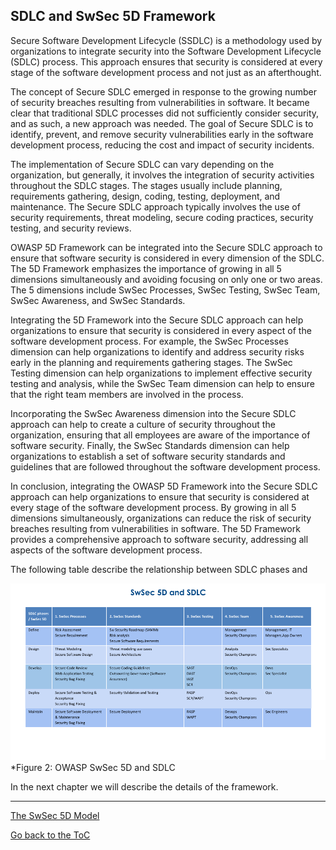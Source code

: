 ## SDLC and SwSec 5D Framework

Secure Software Development Lifecycle (SSDLC) is a methodology used by organizations to integrate security into the Software Development Lifecycle (SDLC) process. This approach ensures that security is considered at every stage of the software development process and not just as an afterthought.

The concept of Secure SDLC emerged in response to the growing number of security breaches resulting from vulnerabilities in software. It became clear that traditional SDLC processes did not sufficiently consider security, and as such, a new approach was needed. The goal of Secure SDLC is to identify, prevent, and remove security vulnerabilities early in the software development process, reducing the cost and impact of security incidents.

The implementation of Secure SDLC can vary depending on the organization, but generally, it involves the integration of security activities throughout the SDLC stages. The stages usually include planning, requirements gathering, design, coding, testing, deployment, and maintenance. The Secure SDLC approach typically involves the use of security requirements, threat modeling, secure coding practices, security testing, and security reviews.

OWASP 5D Framework can be integrated into the Secure SDLC approach to ensure that software security is considered in every dimension of the SDLC. The 5D Framework emphasizes the importance of growing in all 5 dimensions simultaneously and avoiding focusing on only one or two areas. The 5 dimensions include SwSec Processes, SwSec Testing, SwSec Team, SwSec Awareness, and SwSec Standards.

Integrating the 5D Framework into the Secure SDLC approach can help organizations to ensure that security is considered in every aspect of the software development process. For example, the SwSec Processes dimension can help organizations to identify and address security risks early in the planning and requirements gathering stages. The SwSec Testing dimension can help organizations to implement effective security testing and analysis, while the SwSec Team dimension can help to ensure that the right team members are involved in the process.

Incorporating the SwSec Awareness dimension into the Secure SDLC approach can help to create a culture of security throughout the organization, ensuring that all employees are aware of the importance of software security. Finally, the SwSec Standards dimension can help organizations to establish a set of software security standards and guidelines that are followed throughout the software development process.

In conclusion, integrating the OWASP 5D Framework into the Secure SDLC approach can help organizations to ensure that security is considered at every stage of the software development process. By growing in all 5 dimensions simultaneously, organizations can reduce the risk of security breaches resulting from vulnerabilities in software. The 5D Framework provides a comprehensive approach to software security, addressing all aspects of the software development process.

The following table describe the relationship between SDLC phases and 

![OWASP SwSec 5D and SDLC](https://github.com/OWASP/www-project-software-security-5d-framework/blob/master/assets/images/SwSec5DSDLC.png)\
 *Figure 2: OWASP SwSec 5D and SDLC

In the next chapter we will describe the details of the framework.

---
[The SwSec 5D Model](2.The-SwSec5D-Model.md)

[Go back to the ToC](ToC.md)
